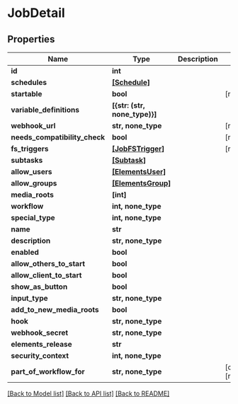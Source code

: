# JobDetail


## Properties

Name | Type | Description | Notes
------------ | ------------- | ------------- | -------------
**id** | **int** |  | 
**schedules** | [**[Schedule]**](Schedule.md) |  | 
**startable** | **bool** |  | [readonly] 
**variable_definitions** | **[{str: (str, none_type)}]** |  | 
**webhook_url** | **str, none_type** |  | [readonly] 
**needs_compatibility_check** | **bool** |  | [readonly] 
**fs_triggers** | [**[JobFSTrigger]**](JobFSTrigger.md) |  | [readonly] 
**subtasks** | [**[Subtask]**](Subtask.md) |  | 
**allow_users** | [**[ElementsUser]**](ElementsUser.md) |  | 
**allow_groups** | [**[ElementsGroup]**](ElementsGroup.md) |  | 
**media_roots** | **[int]** |  | 
**workflow** | **int, none_type** |  | 
**special_type** | **int, none_type** |  | 
**name** | **str** |  | 
**description** | **str, none_type** |  | 
**enabled** | **bool** |  | 
**allow_others_to_start** | **bool** |  | 
**allow_client_to_start** | **bool** |  | 
**show_as_button** | **bool** |  | 
**input_type** | **str, none_type** |  | 
**add_to_new_media_roots** | **bool** |  | 
**hook** | **str, none_type** |  | 
**webhook_secret** | **str, none_type** |  | 
**elements_release** | **str** |  | 
**security_context** | **int, none_type** |  | 
**part_of_workflow_for** | **str, none_type** |  | [optional] [readonly] 

[[Back to Model list]](../#documentation-for-models) [[Back to API list]](../#documentation-for-api-endpoints) [[Back to README]](../)


